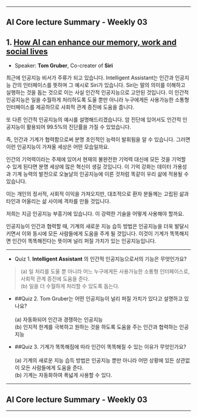 ----------------------------------------------------------
## AI Core lecture Summary - Weekly 03
## 1. [How AI can enhance our memory, work and social lives](https://www.ted.com/talks/tom_gruber_how_ai_can_enhance_our_memory_work_and_social_lives#t-248994)
- Speaker: __Tom Gruber__, Co-creater of __Siri__

최근에 인공지능 비서가 주류가 되고 있습니다.
Intelligent Assistant는 인간과 인공지능 간의 인터페이스를 뜻하며 그 예시로 Siri가 있습니다.
Siri는 말의 의미를 이해하고 실행하는 것을 돕는 것으로 이는 사실 인간적 인공지능으로 고안된 것입니다. 이 인간적 인공지능은 일을 수월하게 처리하도록 도울 뿐만 아니라 누구에게든 사용가능한 소통형 인터페이스를 제공하므로 사회적 관계 증진에 도움을 줍니다.

또 다른 인간적 인공지능의 예시를 설명해드리겠습니다. 암 진단에 있어서도 인간적 인공지능이 활용되어 99.5%의 진단률을 가질 수 있었습니다.

즉, 인간과 기계가 협력함으로써 분명 초인적인 능력이 발휘됨을 알 수 있습니다.
그러면 이런 인공지능이 가져올 세상은 어떤 모습일까요.

인간의 기억력이라는 주제에 있어서 현재의 불완전한 기억력 대신에 모든 것을 기억할 수 있게 된다면 분명 세상에 많은 혁신이 생길 것입니다.
이 기억 강화는 데이터 가용성과 기계 능력의 발전으로 오늘날의 인공지능에 이른 것처럼 똑같이 우리 삶에 적용될 수 있습니다.

이는 개인의 정서적, 사회적 이익을 가져오지만, 대조적으로 환자 분들께는 고립된 삶과 타인과 어울리는 삶 사이에 격차를 만들 것입니다.

저희는 지금 인공지능 부흥기에 있습니다. 이 강력한 기술을 어떻게 사용해야 할까요.

인공지능이 인간과 협력할 때, 기계의 새로운 지능 습득 방법은 인공지능을 더욱 발달시키면서 이와 동시에 모든 사람들에게 도움을 주게 될 것입니다.
이것이 기계가 똑똑해지면 인간이 똑똑해진다는 뜻이며 널리 퍼질 가치가 있는 인공지능입니다.

----------------------------------------------------------
- Quiz 1.
 __Intelligent Assistant__ 의 인간적 인공지능으로서의 기능은 무엇인가요?
> (a) 일 처리를 도울 뿐 아니라 어느 누구에게든 사용가능한 소통형 인터페이스로, 사회적 관계 증진에 도움을 준다.
<br> (b) 일을 더 수월하게 처리할 수 있도록 돕는다.

- ##Quiz 2.
 Tom Gruber는 어떤 인공지능이 널리 퍼질 가치가 있다고 설명하고 있나요?
<br> <br>(a) 자동화되어 인간과 경쟁하는 인공지능
<br>(b) 인지적 한계를 극복하고 원하는 것을 하도록 도움을 주는 인간과 협력하는 인공지능

- ##Quiz 3.
기계가 똑똑해짐에 따라 인간이 똑똑해질 수 있는 이유가 무엇인가요?
<br> <br>(a) 기계의 새로운 지능 습득 방법은 인공지능 뿐만 아니라 어떤 상황에 있든 상관없이 모든 사람들에게 도움을 준다.
<br>(b) 기계는 자동화하여 폭넓게 사용할 수 있다.


----------------------------------------------------------
## AI Core lecture Summary - Weekly 03
----------------------------------------------------------
